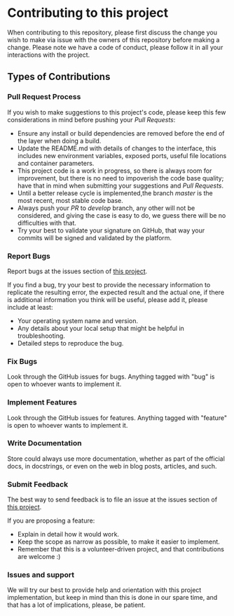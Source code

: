 # Contributing to this project

When contributing to this repository, please first discuss the change you wish to make via issue with the owners of this repository before making a change.
Please note we have a code of conduct, please follow it in all your interactions with the project.

## Types of Contributions

### Pull Request Process

If you wish to make suggestions to this project's code, please keep this few considerations in mind before pushing your _Pull Requests_:

* Ensure any install or build dependencies are removed before the end of the layer when doing a build.
* Update the README.md with details of changes to the interface, this includes new environment variables, exposed ports, useful file locations and container parameters.
* This project code is a work in progress, so there is always room for improvement, but there is no need to impoverish the code base quality; have that in mind when submitting your suggestions and _Pull Requests_.
* Until a better release cycle is implemented,the branch _master_ is the most recent, most stable code base.
* Always push your _PR_ to _develop_ branch, any other will not be considered, and giving the case is easy to do, we guess there will be no difficulties with that.
* Try your best to validate your signature on GitHub, that way your commits will be signed and validated by the platform.

### Report Bugs

Report bugs at the issues section of [this project](https://github.com/iyanuashiri/store/issues).

If you find a bug, try your best to provide the necessary information to replicate the resulting error, the expected result and the actual one, if there is additional information you think will be useful, please add it, please include at least:

* Your operating system name and version.
* Any details about your local setup that might be helpful in troubleshooting.
* Detailed steps to reproduce the bug.

### Fix Bugs

Look through the GitHub issues for bugs. Anything tagged with "bug" is open to whoever wants to implement it.

### Implement Features

Look through the GitHub issues for features. Anything tagged with "feature" is open to whoever wants to implement it.

### Write Documentation

Store could always use more documentation, whether as part of the official docs, in docstrings, or even on the web in blog posts, articles, and such.

### Submit Feedback

The best way to send feedback is to file an issue at the issues section of [this project](https://github.com/iyanuashiri/store/issues).

If you are proposing a feature:

* Explain in detail how it would work.
* Keep the scope as narrow as possible, to make it easier to implement.
* Remember that this is a volunteer-driven project, and that contributions are welcome :)

### Issues and support

We will try our best to provide help and orientation with this project implementation, but keep in mind than this is done in our spare time, and that has a lot of implications, please, be patient.
